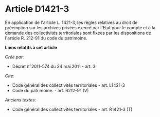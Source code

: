 # Article D1421-3

En application de l'article L. 1421-3, les règles relatives au droit de préemption sur les archives privées exercé par l'Etat
pour le compte et à la demande des collectivités territoriales sont fixées par les dispositions de l'article R. 212-91 du
code du patrimoine.

**Liens relatifs à cet article**

_Créé par_:

  - Décret n°2011-574 du 24 mai 2011 - art. 3

_Cite_:

  - Code général des collectivités territoriales - art. L1421-3
  - Code du patrimoine. - art. R212-91 (V)

_Anciens textes_:

  - Code général des collectivités territoriales - art. R1421-3 (T)
